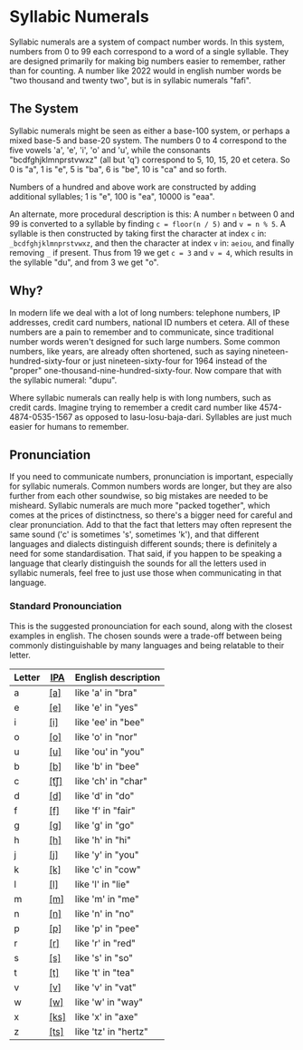 # Syllabic Numerals

Syllabic numerals are a system of compact number words. In this system, numbers from 0 to 99 each correspond to a word of a single syllable. They are designed primarily for making big numbers easier to remember, rather than for counting. A number like 2022 would in english number words be "two thousand and twenty two", but is in syllabic numerals "fafi".

## The System

Syllabic numerals might be seen as either a base-100 system, or perhaps a mixed base-5 and base-20 system. The numbers 0 to 4 correspond to the five vowels 'a', 'e', 'i', 'o' and 'u', while the consonants "bcdfghjklmnprstvwxz" (all but 'q') correspond to 5, 10, 15, 20 et cetera. So 0 is "a", 1 is "e", 5 is "ba", 6 is "be", 10 is "ca" and so forth.

Numbers of a hundred and above work are constructed by adding additional syllables; 1 is "e", 100 is "ea", 10000 is "eaa".

An alternate, more procedural description is this: A number `n` between 0 and 99 is converted to a syllable by finding `c = floor(n / 5)` and `v = n % 5`. A syllable is then constructed by taking first the character at index `c` in: `_bcdfghjklmnprstvwxz`, and then the character at index `v` in: `aeiou`, and finally removing `_` if present. Thus from 19 we get `c = 3` and `v = 4`, which results in the syllable "du", and from 3 we get "o".

## Why?

In modern life we deal with a lot of long numbers: telephone numbers, IP addresses, credit card numbers, national ID numbers et cetera. All of these numbers are a pain to remember and to communicate, since traditional number words weren't designed for such large numbers. Some common numbers, like years, are already often shortened, such as saying nineteen-hundred-sixty-four or just nineteen-sixty-four for 1964 instead of the "proper" one-thousand-nine-hundred-sixty-four. Now compare that with the syllabic numeral: "dupu".

Where syllabic numerals can really help is with long numbers, such as credit cards. Imagine trying to remember a credit card number like 4574-4874-0535-1567 as opposed to lasu-losu-baja-dari. Syllables are just much easier for humans to remember.

## Pronunciation

If you need to communicate numbers, pronunciation is important, especially for syllabic numerals. Common numbers words are longer, but they are also further from each other soundwise, so big mistakes are needed to be misheard. Syllabic numerals are much more "packed together", which comes at the prices of distinctness, so there's a bigger need for careful and clear pronunciation. Add to that the fact that letters may often represent the same sound ('c' is sometimes 's', sometimes 'k'), and that different languages and dialects distinguish different sounds; there is definitely a need for some standardisation. That said, if you happen to be speaking a language that clearly distinguish the sounds for all the letters used in syllabic numerals, feel free to just use those when communicating in that language.

### Standard Pronounciation

This is the suggested pronounciation for each sound, along with the closest examples in english. The chosen sounds were a trade-off between being commonly distinguishable by many languages and being relatable to their letter.

Letter | [IPA](https://en.wikipedia.org/wiki/International_Phonetic_Alphabet) | English description
--|--|--
a | [\[a\]](https://en.wikipedia.org/wiki/Open_front_unrounded_vowel) | like 'a' in "bra"
e | [\[e\]](https://en.wikipedia.org/wiki/Mid_front_unrounded_vowel) | like 'e' in "yes"
i | [\[i\]](https://en.wikipedia.org/wiki/Close_front_unrounded_vowel) | like 'ee' in "bee"
o | [\[o\]](https://en.wikipedia.org/wiki/Close-mid_back_rounded_vowel) | like 'o' in "nor"
u | [\[u\]](https://en.wikipedia.org/wiki/Close_back_rounded_vowel) | like 'ou' in "you"
b | [\[b\]](https://en.wikipedia.org/wiki/Voiced_bilabial_plosive) | like 'b' in "bee"
c | [\[t͡ʃ\]](https://en.wikipedia.org/wiki/Voiceless_postalveolar_affricate) | like 'ch' in "char"
d | [\[d\]](https://en.wikipedia.org/wiki/Voiced_dental_and_alveolar_plosives) | like 'd' in "do"
f | [\[f\]](https://en.wikipedia.org/wiki/Voiceless_labiodental_fricative) | like 'f' in "fair"
g | [\[g\]](https://en.wikipedia.org/wiki/Voiced_velar_plosive) | like 'g' in "go"
h | [\[h\]](https://en.wikipedia.org/wiki/Voiceless_glottal_fricative) | like 'h' in "hi"
j | [\[j\]](https://en.wikipedia.org/wiki/Voiced_palatal_approximant) | like 'y' in "you"
k | [\[k\]](https://en.wikipedia.org/wiki/Voiceless_velar_plosive) | like 'c' in "cow"
l | [\[l\]](https://en.wikipedia.org/wiki/Voiced_dental,_alveolar_and_postalveolar_lateral_approximants) | like 'l' in "lie"
m | [\[m\]](https://en.wikipedia.org/wiki/Voiced_bilabial_nasal) | like 'm' in "me"
n | [\[n\]](https://en.wikipedia.org/wiki/Voiced_dental,_alveolar_and_postalveolar_nasals#Alveolar) | like 'n' in "no"
p | [\[p\]](https://en.wikipedia.org/wiki/Voiceless_bilabial_plosive) | like 'p' in "pee"
r | [\[r\]](https://en.wikipedia.org/wiki/Voiced_alveolar_and_postalveolar_approximants#Postalveolar) | like 'r' in "red"
s | [\[s\]](https://en.wikipedia.org/wiki/Voiceless_alveolar_fricative) | like 's' in "so"
t | [\[t\]](https://en.wikipedia.org/wiki/Voiceless_dental_and_alveolar_plosives) | like 't' in "tea"
v | [\[v\]](https://en.wikipedia.org/wiki/Voiced_labiodental_fricative) | like 'v' in "vat"
w | [\[w\]](https://en.wikipedia.org/wiki/Voiced_labial%E2%80%93velar_approximant) | like 'w' in "way"
x | [\[ks\]](https://en.wikipedia.org/wiki/X) | like 'x' in "axe"
z | [\[ts\]](https://en.wikipedia.org/wiki/Z) | like 'tz' in "hertz"
